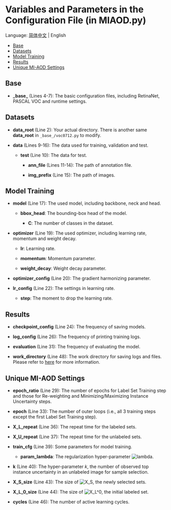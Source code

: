 # Variables and Parameters in the Configuration File (in MIAOD.py)

Language: [简体中文](README_cn.md) | English

<!-- TOC -->

- [Base](#base)
- [Datasets](#datasets)
- [Model Training](#model-training)
- [Results](#results)
- [Unique MI-AOD Settings](#unique-mi-aod-settings)

<!-- TOC -->

## Base

- **\_base\_** (Lines 4-7): The basic configuration files, including RetinaNet, PASCAL VOC and runtime settings.

## Datasets

- **data_root** (Line 2): Your actual directory. There is another same **data_root** in `_base_/voc0712.py` to modify.

- **data** (Lines 9-16): The data used for training, validation and test.
  
  - **test** (Line 10): The data for test. 

    - **ann_file** (Lines 11-14): The path of annotation file.
    
    - **img_prefix** (Line 15): The path of images.

## Model Training

- **model** (Line 17): The used model, including backbone, neck and head.
  
  - **bbox_head**: The bounding-box head of the model.
    
    - **C**: The number of classes in the dataset.

- **optimizer** (Line 19): The used optimizer, including learning rate, momentum and weight decay.

  - **lr**: Learning rate.

  - **momentum**: Momentum parameter.

  - **weight_decay**: Weight decay parameter.

- **optimizer_config** (Line 20): The gradient harmonizing parameter.

- **lr_config** (Line 22): The settings in learning rate.

  - **step**: The moment to drop the learning rate.

## Results

- **checkpoint_config** (Line 24): The frequency of saving models.

- **log_config** (Line 26): The frequency of printing training logs.

- **evaluation** (Line 31): The frequency of evaluating the model.

- **work_directory** (Line 48): The work directory for saving logs and files. Please refer to [here](../README.md#results) for more information.

## Unique MI-AOD Settings

- **epoch_ratio** (Line 29): The number of epochs for Label Set Training step and those for Re-weighting and Minimizing/Maximizing Instance Uncertainty steps.

- **epoch** (Line 33): The number of outer loops (i.e., all 3 training steps except the first Label Set Training step).

- **X_L_repeat** (Line 36): The repeat time for the labeled sets.

- **X_U_repeat** (Line 37): The repeat time for the unlabeled sets.

- **train_cfg** (Line 39): Some parameters for model training.

  - **param_lambda**: The regularization hyper-parameter ![lambda](http://latex.codecogs.com/gif.latex?\bg_white\lambda).

- **k** (Line 40): The hyper-parameter _k_, the number of observed top instance uncertainty in an unlabeled image for sample selection.

- **X_S_size** (Line 43): The size of ![X_S](http://latex.codecogs.com/gif.latex?\bg_white\mathit{X}_S), the newly selected sets.

- **X_L_0_size** (Line 44): The size of ![X_L^0](http://latex.codecogs.com/gif.latex?\bg_white\mathit{X}_L^0), the initial labeled set.

- **cycles** (Line 46): The number of active learning cycles.
